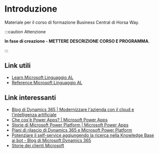 
# Introduzione

Materiale per il corso di formazione Business Central di Horsa Way.

:::caution Attenzione

**In fase di creazione - METTERE DESCRIZIONE CORSO E PROGRAMMA**.

:::

## Link utili
- [Learn Microsoft Linguaggio AL](https://learn.microsoft.com/it-it/training/paths/application-foundation-al-language/)
- [Reference Microsoft Linguaggio AL](https://learn.microsoft.com/it-it/dynamics365/business-central/dev-itpro/developer/devenv-programming-in-al)

## Link interessanti
- [Blog di Dynamics 365 | Modernizzare l'azienda con il cloud e l'intelligenza artificiale](https://cloudblogs.microsoft.com/dynamics365/)
- [Che cos'è Power Apps? | Microsoft Power Apps](https://powerapps.microsoft.com/blog/)
- [Storie di Microsoft Power Platform | Microsoft Power Apps](https://powerapps.microsoft.com/blog/power-platform-stories/#FusionTeams/?azure-portal=true)
- [Piani di rilascio di Dynamics 365 e Microsoft Power Platform](https://learn.microsoft.com/it-it/dynamics365/release-plans/)
- [Potenziare il self-service aggiungendo la ricerca nella Knowledge Base ai bot - Blog di Microsoft Dynamics 365](https://cloudblogs.microsoft.com/dynamics365/it/2022/09/07/empower-self-service-by-adding-knowledge-base-search-to-your-bots/)
- [Storie dei clienti Microsoft](https://customers.microsoft.com/it-it/home?sq=&ff=&p=0)
